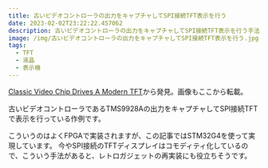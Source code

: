 ```yaml
---
title: 古いビデオコントローラの出力をキャプチャしてSPI接続TFT表示を行う
date: 2023-02-02T23:22:22.457062
description: 古いビデオコントローラの出力をキャプチャしてSPI接続TFT表示を行う手法を紹介します
image: /img/古いビデオコントローラの出力をキャプチャしてSPI接続TFT表示を行う.jpg
tags:
  - TFT
  - 液晶
  - 表示機
---
```

[Classic Video Chip Drives A Modern TFT](https://hackaday.com/2023/01/07/classic-video-chip-drives-a-modern-tft/)から発見。画像もここから転載。

古いビデオコントローラであるTMS9928Aの出力をキャプチャしてSPI接続TFTで表示を行っている作例です。

こういうのはよくFPGAで実装されますが、この記事ではSTM32G4を使って実現しています。
今やSPI接続のTFTディスプレイはコモディティ化しているので、こういう手法があると、レトロガジェットの再実装にも役立ちそうです。


